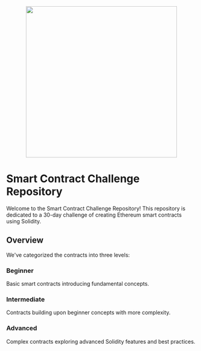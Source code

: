 <div align="center">
  <img height="400" src="https://i.giphy.com/media/v1.Y2lkPTc5MGI3NjExMzRsNXZoOXphMmJ3cXY5aWw2Zmk5b29ha3AyNWxxdnN6Z3RqNWR2OSZlcD12MV9pbnRlcm5hbF9naWZfYnlfaWQmY3Q9Zw/JTV3ciE3YTDycJXhmq/giphy.gif"  />
</div>

###

# Smart Contract Challenge Repository

Welcome to the Smart Contract Challenge Repository! This repository is dedicated to a 30-day challenge of creating Ethereum smart contracts using Solidity.

## Overview

We've categorized the contracts into three levels:

### Beginner
Basic smart contracts introducing fundamental concepts.

### Intermediate
Contracts building upon beginner concepts with more complexity.

### Advanced
Complex contracts exploring advanced Solidity features and best practices.


###
